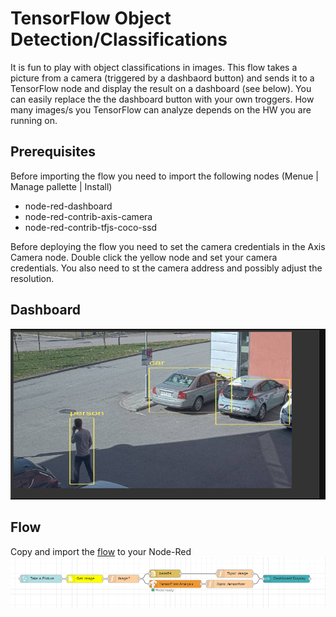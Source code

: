 # TensorFlow Object Detection/Classifications 
It is fun to play with object classifications in images.  This flow takes a picture from a camera (triggered by a dashbaord button) and sends it to a TensorFlow node and display the result on a dashboard (see below).
You can easily replace the the dashboard button with your own troggers.  How many images/s you TensorFlow can analyze depends on the HW you are running on.

## Prerequisites
Before importing the flow you need to import the following nodes (Menue | Manage pallette | Install)
- node-red-dashboard
- node-red-contrib-axis-camera
- node-red-contrib-tfjs-coco-ssd

Before deploying the flow you need to set the camera credentials in the Axis Camera node. Double click the yellow node and set your camera credentials.
You also need to st the camera address and possibly adjust the resolution.

## Dashboard
![Dashboard](pictures/dashboard.PNG)

## Flow
Copy and import the [flow](https://github.com/aintegration/flows/blob/master/tensor_flow_object_detection/flow.json) to your Node-Red
![Flow](pictures/flow.PNG)
